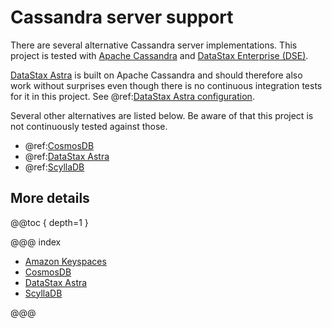 # Cassandra server support

There are several alternative Cassandra server implementations. This project is tested with 
[Apache Cassandra](https://cassandra.apache.org) and
[DataStax Enterprise (DSE)](https://www.datastax.com/resources/datasheet/datastax-enterprise).

[DataStax Astra](https://www.datastax.com/products/datastax-astra) is built on Apache Cassandra and should therefore also work without
surprises even though there is no continuous integration tests for it in this project. See @ref:[DataStax Astra configuration](astra.md).

Several other alternatives are listed below. Be aware of that this project is not continuously tested against those. 

* @ref:[CosmosDB](cosmosdb.md)
* @ref:[DataStax Astra](astra.md)
* @ref:[ScyllaDB](scylladb.md)

## More details

@@toc { depth=1 }

@@@ index

* [Amazon Keyspaces](keyspaces.md)
* [CosmosDB](cosmosdb.md)
* [DataStax Astra](astra.md)
* [ScyllaDB](scylladb.md)

@@@
